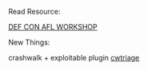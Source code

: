 Read Resource:

[DEF CON AFL WORKSHOP](https://media.defcon.org/DEF%20CON%2026/DEF%20CON%2026%20workshops/DEF%20CON%2026%20-%20Workshop-Jakub-Botwicz-and-Wojciech-Rauner-Fuzzing-with-AFL-%28American-Fuzzy-Lop%29.pdf)

New Things:

crashwalk + exploitable plugin [cwtriage](https://github.com/bnagy/crashwalk)
